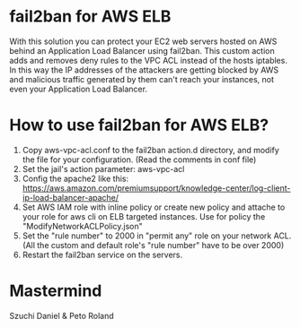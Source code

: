 # fail2ban for AWS ELB

With this solution you can protect your EC2 web servers hosted on AWS behind an Application Load Balancer using fail2ban. This custom action adds and removes deny rules to the VPC ACL instead of the hosts iptables. In this way the IP addresses of the attackers are getting blocked by AWS and malicious traffic generated by them can't reach your instances, not even your Application Load Balancer.

# How to use fail2ban for AWS ELB?

1. Copy aws-vpc-acl.conf to the fail2ban action.d directory, and modify the file for your configuration. (Read the comments in conf file)
2. Set the jail's action parameter: aws-vpc-acl
3. Config the apache2 like this: https://aws.amazon.com/premiumsupport/knowledge-center/log-client-ip-load-balancer-apache/
4. Set AWS IAM role with inline policy or create new policy and attache to your role for aws cli on ELB targeted instances. Use for policy the "ModifyNetworkACLPolicy.json"
5. Set the "rule number" to 2000 in "permit any" role on your network ACL. (All the custom and default role's "rule number" have to be over 2000)
6. Restart the fail2ban service on the servers.

# Mastermind

Szuchi Daniel & Peto Roland

